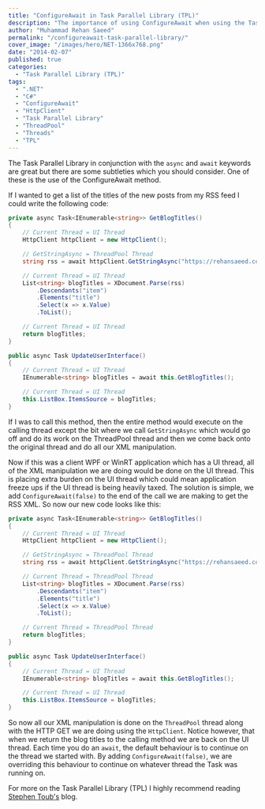 ```yaml
---
title: "ConfigureAwait in Task Parallel Library (TPL)"
description: "The importance of using ConfigureAwait when using the Task Parallel Library (TPL) to improve performance and reduce context switching."
author: "Muhammad Rehan Saeed"
permalink: "/configureawait-task-parallel-library/"
cover_image: "/images/hero/NET-1366x768.png"
date: "2014-02-07"
published: true
categories:
  - "Task Parallel Library (TPL)"
tags:
  - ".NET"
  - "C#"
  - "ConfigureAwait"
  - "HttpClient"
  - "Task Parallel Library"
  - "ThreadPool"
  - "Threads"
  - "TPL"
---
```


The Task Parallel Library in conjunction with the `async` and `await` keywords are great but there are some subtleties which you should consider. One of these is the use of the ConfigureAwait method.

If I wanted to get a list of the titles of the new posts from my RSS feed I could write the following code:

```cs
private async Task<IEnumerable<string>> GetBlogTitles()
{
    // Current Thread = UI Thread
    HttpClient httpClient = new HttpClient();

    // GetStringAsync = ThreadPool Thread
    string rss = await httpClient.GetStringAsync("https://rehansaeed.com/feed/");

    // Current Thread = UI Thread
    List<string> blogTitles = XDocument.Parse(rss)
        .Descendants("item")
        .Elements("title")
        .Select(x => x.Value)
        .ToList();

    // Current Thread = UI Thread
    return blogTitles;
}

public async Task UpdateUserInterface()
{
    // Current Thread = UI Thread
    IEnumerable<string> blogTitles = await this.GetBlogTitles();

    // Current Thread = UI Thread
    this.ListBox.ItemsSource = blogTitles;
}
```

If I was to call this method, then the entire method would execute on the calling thread except the bit where we call `GetStringAsync` which would go off and do its work on the ThreadPool thread and then we come back onto the original thread and do all our XML manipulation.

Now if this was a client WPF or WinRT application which has a UI thread, all of the XML manipulation we are doing would be done on the UI thread. This is placing extra burden on the UI thread which could mean application freeze ups if the UI thread is being heavily taxed. The solution is simple, we add `ConfigureAwait(false)` to the end of the call we are making to get the RSS XML. So now our new code looks like this:

```cs
private async Task<IEnumerable<string>> GetBlogTitles()
{
    // Current Thread = UI Thread
    HttpClient httpClient = new HttpClient();

    // GetStringAsync = ThreadPool Thread
    string rss = await httpClient.GetStringAsync("https://rehansaeed.com/feed/").ConfigureAwait(false);

    // Current Thread = ThreadPool Thread
    List<string> blogTitles = XDocument.Parse(rss)
        .Descendants("item")
        .Elements("title")
        .Select(x => x.Value)
        .ToList();

    // Current Thread = ThreadPool Thread
    return blogTitles;
}

public async Task UpdateUserInterface()
{
    // Current Thread = UI Thread
    IEnumerable<string> blogTitles = await this.GetBlogTitles();

    // Current Thread = UI Thread
    this.ListBox.ItemsSource = blogTitles;
}
```

So now all our XML manipulation is done on the `ThreadPool` thread along with the HTTP GET we are doing using the `HttpClient`. Notice however, that when we return the blog titles to the calling method we are back on the UI thread. Each time you do an `await`, the default behaviour is to continue on the thread we started with. By adding `ConfigureAwait(false)`, we are overriding this behaviour to continue on whatever thread the Task was running on.

For more on the Task Parallel Library (TPL) I highly recommend reading [Stephen Toub's](http://blogs.msdn.com/b/toub/ "Stephen Toub's") blog.
